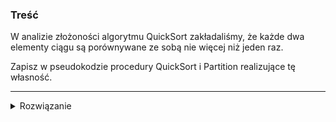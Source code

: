 ### Treść
W analizie złożoności algorytmu QuickSort zakładaliśmy, że każde dwa elementy ciągu są porównywane ze sobą nie więcej niż jeden raz. 

Zapisz w pseudokodzie procedury QuickSort i Partition realizujące tę własność.

------
<details><summary>Rozwiązanie</summary>
<p>
    
Trzeba napisać zwykłego Quicksorta i zwykłe partition.

